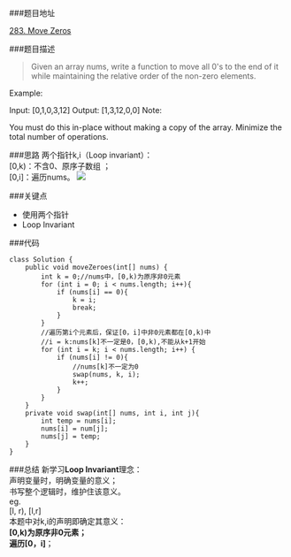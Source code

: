 ###题目地址

[283. Move Zeros](https://leetcode.com/problems/move-zeroes/)

###题目描述
> Given an array nums, write a function to move all 0's to the end of it while maintaining the relative order of the non-zero elements.
> 
Example:
>
Input: [0,1,0,3,12]
Output: [1,3,12,0,0]
Note:
>
You must do this in-place without making a copy of the array.
Minimize the total number of operations.    

###思路
两个指针k,i（Loop invariant）：  
[0,k)：不含0、原序子数组 ；  
[0,i]：遍历nums。 
![](https://bucket-1257126549.cos.ap-guangzhou.myqcloud.com/20181030085904.gif)

###关键点
* 使用两个指针
* Loop Invariant

###代码
```
class Solution {
    public void moveZeroes(int[] nums) {
        int k = 0;//nums中，[0,k)为原序非0元素
        for (int i = 0; i < nums.length; i++){
            if (nums[i] == 0){
                k = i;
                break;
            }
        }
        //遍历第i个元素后，保证[0，i]中非0元素都在[0,k)中
        //i = k:nums[k]不一定是0，[0,k),不能从k+1开始
        for (int i = k; i < nums.length; i++) {
            if (nums[i] != 0){
                //nums[k]不一定为0
                swap(nums, k, i);
                k++;
            }
        }
    }
    private void swap(int[] nums, int i, int j){
        int temp = nums[i];
        nums[i] = num[j];
        nums[j] = temp;
    }
}
```
###总结
新学习**Loop Invariant**理念：  
声明变量时，明确变量的意义；  
书写整个逻辑时，维护住该意义。  
eg.  
[l, r), [l,r]  
本题中对k,i的声明即确定其意义：  
**[0,k)**为原序非0元素；  
遍历**[0，i]**；

